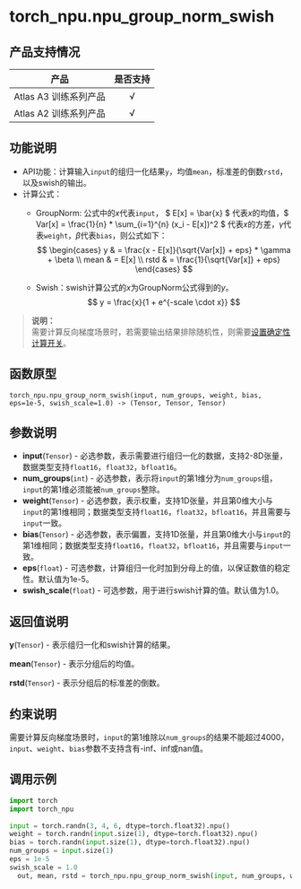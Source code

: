 # torch_npu.npu_group_norm_swish

## 产品支持情况

| 产品                                                         | 是否支持 |
| ------------------------------------------------------------ | :------: |
|<term>Atlas A3 训练系列产品</term>           |    √     |
|<term>Atlas A2 训练系列产品</term> | √   |


## 功能说明

- API功能：计算输入`input`的组归一化结果`y`，均值`mean`，标准差的倒数`rstd`，以及swish的输出。
- 计算公式：
  - GroupNorm: 公式中的$x$代表`input`， $ E[x] = \bar{x} $ 代表$x$的均值，$ Var[x] = \frac{1}{n} * \sum_{i=1}^{n} (x_i - E[x])^2 $ 代表$x$的方差，$\gamma$代表`weight`，$\beta$代表`bias`，则公式如下：
  $$
  \begin{cases}
  y & = \frac{x - E[x]}{\sqrt{Var[x]} + eps} * \gamma + \beta \\ 
  mean & = E[x] \\ 
  rstd & = \frac{1}{\sqrt{Var[x]} + eps}
  \end{cases}
  $$

  - Swish：swish计算公式的$x$为GroupNorm公式得到的$y$。
  $$
  y = \frac{x}{1 + e^{-scale \cdot x}}
  $$
  

> **说明：**<br>
> 需要计算反向梯度场景时，若需要输出结果排除随机性，则需要[设置确定性计算开关](确定性计算API支持清单.md)。

## 函数原型

```
torch_npu.npu_group_norm_swish(input, num_groups, weight, bias, eps=1e-5, swish_scale=1.0) -> (Tensor, Tensor, Tensor)
```

## 参数说明

-   **input**(`Tensor`) - 必选参数，表示需要进行组归一化的数据，支持2-8D张量，数据类型支持`float16`，`float32`，`bfloat16`。
-   **num_groups**(`int`) - 必选参数，表示将`input`的第1维分为`num_groups`组，`input`的第1维必须能被`num_groups`整除。
-   **weight**(`Tensor`) - 必选参数，表示权重，支持1D张量，并且第0维大小与`input`的第1维相同；数据类型支持`float16`，`float32`，`bfloat16`，并且需要与`input`一致。
-   **bias**(`Tensor`) - 必选参数，表示偏置，支持1D张量，并且第0维大小与`input`的第1维相同；数据类型支持`float16`，`float32`，`bfloat16`，并且需要与`input`一致。
-   **eps**(`float`) - 可选参数，计算组归一化时加到分母上的值，以保证数值的稳定性。默认值为1e-5。
-   **swish_scale**(`float`) - 可选参数，用于进行swish计算的值。默认值为1.0。

## 返回值说明

**y**(`Tensor`) - 表示组归一化和swish计算的结果。

**mean**(`Tensor`) - 表示分组后的均值。

**rstd**(`Tensor`) - 表示分组后的标准差的倒数。

## 约束说明

需要计算反向梯度场景时，`input`的第1维除以`num_groups`的结果不能超过4000，`input`、`weight`、`bias`参数不支持含有-inf、inf或nan值。

## 调用示例

```python
import torch
import torch_npu
 
input = torch.randn(3, 4, 6, dtype=torch.float32).npu()
weight = torch.randn(input.size(1), dtype=torch.float32).npu()
bias = torch.randn(input.size(1), dtype=torch.float32).npu()
num_groups = input.size(1)
eps = 1e-5
swish_scale = 1.0
  out, mean, rstd = torch_npu.npu_group_norm_swish(input, num_groups, weight, bias, eps=eps, swish_scale=swish_scale)
```

